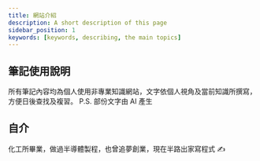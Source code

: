 ```yaml
---
title: 網站介紹
description: A short description of this page
sidebar_position: 1
keywords: [keywords, describing, the main topics]
---
```


## 筆記使用說明

所有筆記內容均為個人使用非專業知識網站，文字依個人視角及當前知識所撰寫，方便日後查找及複習。
P.S. 部份文字由 AI 產生

## 自介

化工所畢業，做過半導體製程，也曾追夢創業，現在半路出家寫程式 ✍️

